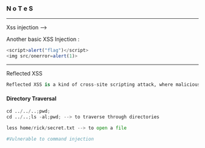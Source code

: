 ### N o T e S

---

Xss injection --> <script> alert `xss` </script>

Another basic XSS Injection :

```js
<script>alert("flag")</script>
<img src/onerror=alert(1)>

```

---

Reflected XSS

```py
Reflected XSS is a kind of cross-site scripting attack, where malicious script is injected into websites that are trusted or otherwise benign.
```

#### Directory Traversal 

```py
cd ../../..;pwd;
cd ../..;ls -al;pwd; --> to traverse through directories

less home/rick/secret.txt --> to open a file 

#Vulnerable to command injection
```
